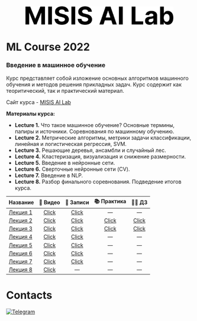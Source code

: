 <p align="center">
    <br>
    <a href="https://misisailab.github.io/">
    <img src="img/MISISAILab.png" width="400"/>
    </a>
    <br>
<p>
<h1>ML Course 2022</h1>
<h3>Введение в машинное обучение</h3>
Курс представляет собой изложение основных алгоритмов машинного обучения и методов решения прикладных задач. Курс содержит как теоритический, так и практический материал.

Сайт курса  - [MISIS AI Lab](https://misisailab.github.io/docs/)

<b>Материалы курса:</b>
<!-- [📄 Записи](./MATERIALS/Lecture_1/lecture1-misisailab.pdf)  -->
<ul>
    <li><b>Lecture 1.</b> Что такое машинное обучение? Основные термины, папиры и источники. Соревнования по машинному обучению.  <br>
    </li>
    <li><b>Lecture 2.</b> Метрические алгоритмы, метрики задачи классификации, линейная и логистическая регрессия, SVM. <br>
    </li>
    <li><b>Lecture 3.</b> Решающие деревья, ансамбли и случайный лес. <br>
    </li>
    <li><b>Lecture 4.</b> Кластеризация, визуализация и снижение размерности. <br></li>
    <li><b>Lecture 5.</b> Введение в нейронные сети. <br></li>
    <li><b>Lecture 6.</b> Сверточные нейронные сети (CV). <br></li>
    <li><b>Lecture 7.</b> Введение в NLP. <br></li>
    <li><b>Lecture 8.</b> Разбор финального соревнования. Подведение итогов курса. <br></li>
</ul>

<p></p>

|  Название  |  📼 Видео |  📝 Записи  |📚 Практика|🧑‍💻 ДЗ|
|------------|------------|-------------|-------------|-------------|
|<a href = "https://misisailab.github.io/docs/program.html#занятие-1-141022-очно---иванов-арсений---материалы--видео"> Лекция 1   </a>|<div align="center"><a align="center" href="https://drive.google.com/file/d/1cuyt3deAnL8jWqNuCMNMQjbom5CivphH/view?usp=sharing">Click</a></div>|<div align="center"><a align="center" href="./MATERIALS/Lecture_1/lecture1-misisailab.pdf">Click</a></div>|<div align="center">—</div>|<div align="center">—</div>|
|<a href = "https://misisailab.github.io/docs/program.html#занятие-2-211022-очно---калязин-николай---материалы--видео"> Лекция 2   </a>| <div align="center"><a align="center" href="https://drive.google.com/file/d/1_tHdRpz8n0FUAfKyf1rN_Vs_Re-G8FnV/view?usp=sharing">Click</a></div>|<div align="center"><a align="center" href="./MATERIALS/Lecture_2/lecture2-misisailab.pdf">Click</a></div>|<div align="center"><a href="./MATERIALS/Lecture_2/seminar2.ipynb">Click</a></div>|<div align="center"><a href="./MATERIALS/Lecture_2/homework2.ipynb">Click</a></div>|
|<a href = "https://misisailab.github.io/docs/program.html#занятие-3-011122-онлайн---иванов-арсений---материалы--видео"> Лекция 3   </a>| <div align="center"><a href="https://drive.google.com/file/d/1_6YoHDvK7P-NBoJ_G30CfrlR0fUr2T08/view?usp=share_link">Click</a><div>|<div align="center"><a align="center" href="./MATERIALS/Lecture_3/lecture3-misisailab.pdf">Click</a></div>|<div align="center"><a href="./MATERIALS/Lecture_3/seminar3.ipynb">Click</a></div>|<div align="center"> <a href="./MATERIALS/Lecture_3/homework3.ipynb">Click</a></div>|
|<a href = "https://misisailab.github.io/docs/program.html#занятие-4-041122-онлайн---братчиков-сергей---материалы--видео"> Лекция 4   </a>|<div align="center"><a href="https://drive.google.com/file/d/1JniTB9z1k-l0rTgxcsYJOQY9KmS5RUK-/view?usp=share_link">Click</a><div>|<div align="center"><a align="center" href="https://drive.google.com/file/d/1TUDeWLsJJPnEkk_2P-wI25k5UQ6oXvot/view?usp=share_link">Click</a></div>|<div align="center">—</div>|<div align="center">—</div>|
|<a href = "https://misisailab.github.io/docs/program.html#занятие-5-181122-очно---иванов-арсений---материалы--видео"> Лекция 5   </a>| <div align="center"><a href="https://drive.google.com/file/d/1E4539n_0XMkCkY2bFSIOvxH8pHlogQ3T/view?usp=share_link">Click</a><div>|<div align="center"><a align="center" href="https://drive.google.com/file/d/1H1gBehITfPye4W_Lzf5ZNYDSglKJ-RNl/view?usp=share_link">Click</a></div>|<div align="center">—</div>|<div align="center">—</div>|
|<a href = "https://misisailab.github.io/docs/program.html#занятие-6-021222-очно---калязин-николай---материалы--видео"> Лекция 6   </a>| <div align="center"><a href="https://drive.google.com/file/d/1VEX4e6FTAmUGty8RXnCcfwCr499FEJaG/view?usp=share_link">Click</a><div>|<div align="center"><a align="center" href="https://drive.google.com/file/d/1nzf4cReEx0L6PVYv-B_2CT_NoZOIF-pj/view?usp=share_link">Click</a></div>|<div align="center">—</div>|<div align="center">—</div>|
|<a href = "https://misisailab.github.io/docs/program.html#занятие-7-091222-очно---новицкий-лев---материалы--видео"> Лекция 7   </a>| <div align="center"><a href="https://drive.google.com/file/d/14d2DMJP-LUZTqrGN5TIG6dyX1oW1xHmZ/view?usp=share_link">Click</a><div>|<div align="center"><a align="center" href="https://drive.google.com/file/d/1LR25YyqvE9bYTqqYkbNbKTCxbueM0krr/view?usp=share_link">Click</a></div>|<div align="center">—</div>|<div align="center">—</div>|
|<a href = "https://misisailab.github.io/docs/program.html#занятие-8-161222-очно---новицкий-лев---видео"> Лекция 8   </a>| <div align="center"><a href="https://drive.google.com/file/d/1bBFMURRbA5tJPiGG5A50Rgkef-fK2nM5/view?usp=share_link">Click</a><div>|<div align="center">—</div>|<div align="center">—</div>|<div align="center">—</div>|

<h1>Contacts</h1>

<a href="https://t.me/+JuVvTYm2i9pjYjg6">![Telegram](https://img.shields.io/badge/Telegram-2CA5E0?style=for-the-badge&logo=telegram&logoColor=white)</a>
